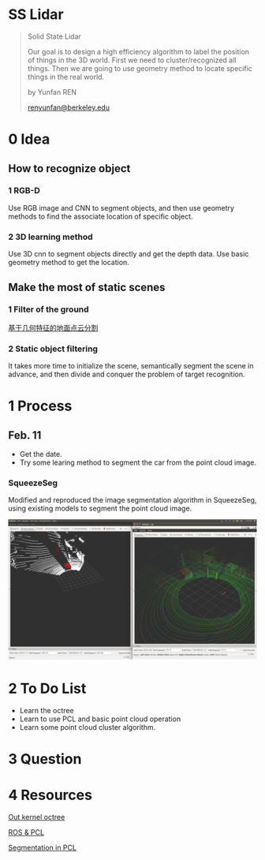 # SS Lidar

> Solid State Lidar
>
> Our goal is to design a high efficiency algorithm to label the position of things in the 3D world. First we need to cluster/recognized all things. Then we are going to use geometry method to locate specific things in the real world.
>
> 
>
> by Yunfan REN
>
> renyunfan@berkeley.edu

# 0 Idea

## How to recognize object

### 1 RGB-D

Use RGB image and CNN to segment objects, and then use geometry methods to find the associate location of specific object.

### 2 3D learning method

Use 3D cnn to segment objects directly and get the depth data. Use basic geometry method to get the location.

## Make the most of static scenes

### 1 Filter of the ground

[基于几何特征的地面点云分割](https://zhuanlan.zhihu.com/p/34815976)

### 2 Static object filtering

It takes more time to initialize the scene, semantically segment the scene in advance, and then divide and conquer the problem of target recognition.

# 1 Process

## Feb. 11

* Get the date.
* Try some learing method to segment the car from the point cloud image.

### SqueezeSeg

Modified and reproduced the image segmentation algorithm in SqueezeSeg, using existing models to segment the point cloud image.

<img src="./source/image/squeezeseg.png" alt="test" style="zoom:50%;" />

# 2 To Do List

* Learn the octree
* Learn to use PCL and basic point cloud operation
* Learn some point cloud cluster algorithm.



# 3 Question



# 4 Resources

[Out kernel octree](https://zhuanlan.zhihu.com/p/103701375)

[ROS & PCL](https://zhuanlan.zhihu.com/p/103700110)

[Segmentation in PCL](https://zhuanlan.zhihu.com/p/103700893)